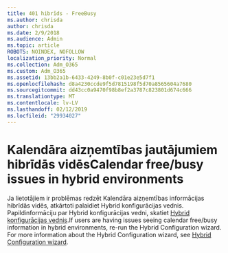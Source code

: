 ```yaml
---
title: 401 hibrīds - FreeBusy
ms.author: chrisda
author: chrisda
ms.date: 2/9/2018
ms.audience: Admin
ms.topic: article
ROBOTS: NOINDEX, NOFOLLOW
localization_priority: Normal
ms.collection: Adm_O365
ms.custom: Adm_O365
ms.assetid: 13bb2a1b-6433-4249-8b0f-c01e23e5d7f1
ms.openlocfilehash: d8a4230ccde9f5d7815198f5d70a8565604a7680
ms.sourcegitcommit: dd43cc0a9470f98b8ef2a3787c823801d674c666
ms.translationtype: MT
ms.contentlocale: lv-LV
ms.lasthandoff: 02/12/2019
ms.locfileid: "29934027"
---
```

# <a name="calendar-freebusy-issues-in-hybrid-environments"></a><span data-ttu-id="3d1eb-102">Kalendāra aizņemtības jautājumiem hibrīdās vidēs</span><span class="sxs-lookup"><span data-stu-id="3d1eb-102">Calendar free/busy issues in hybrid environments</span></span>

<span data-ttu-id="3d1eb-p101">Ja lietotājiem ir problēmas redzēt Kalendāra aizņemtības informācijas hibrīdās vidēs, atkārtoti palaidiet Hybrid konfigurācijas vednis. Papildinformāciju par Hybrid konfigurācijas vedni, skatiet [Hybrid konfigurācijas vednis](https://go.microsoft.com/fwlink/p/?linkid=528149).</span><span class="sxs-lookup"><span data-stu-id="3d1eb-p101">If users are having issues seeing calendar free/busy information in hybrid environments, re-run the Hybrid Configuration wizard. For more information about the Hybrid Configuration wizard, see [Hybrid Configuration wizard](https://go.microsoft.com/fwlink/p/?linkid=528149).</span></span>
  

